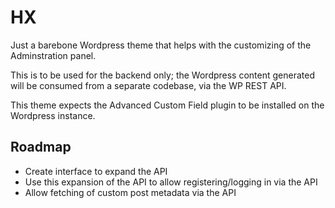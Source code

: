# HX

Just a barebone Wordpress theme that helps with the customizing of the Adminstration panel.

This is to be used for the backend only; the Wordpress content generated will be consumed from a separate codebase, via the WP REST API.

This theme expects the Advanced Custom Field plugin to be installed on the Wordpress instance.

## Roadmap

* Create interface to expand the API
* Use this expansion of the API to allow registering/logging in via the API
* Allow fetching of custom post metadata via the API
